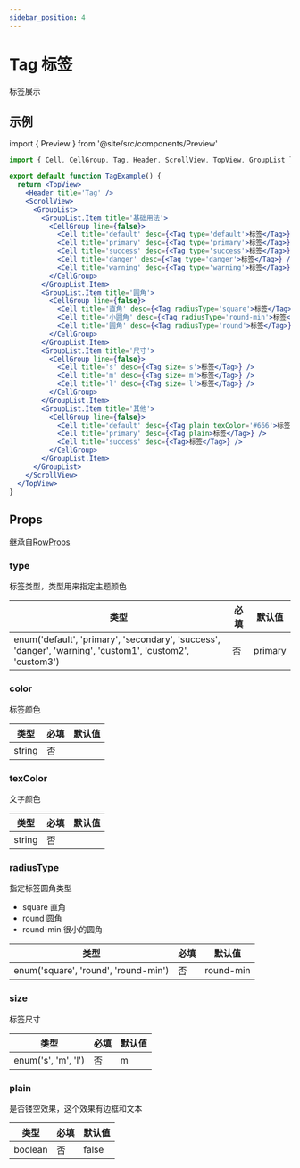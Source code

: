 ```yaml
---
sidebar_position: 4
---
```


# Tag 标签

标签展示

## 示例

import { Preview } from '@site/src/components/Preview'

<Preview name='Tag' />

```jsx
import { Cell, CellGroup, Tag, Header, ScrollView, TopView, GroupList } from '@/duxuiExample'

export default function TagExample() {
  return <TopView>
    <Header title='Tag' />
    <ScrollView>
      <GroupList>
        <GroupList.Item title='基础用法'>
          <CellGroup line={false}>
            <Cell title='default' desc={<Tag type='default'>标签</Tag>} />
            <Cell title='primary' desc={<Tag type='primary'>标签</Tag>} />
            <Cell title='success' desc={<Tag type='success'>标签</Tag>} />
            <Cell title='danger' desc={<Tag type='danger'>标签</Tag>} />
            <Cell title='warning' desc={<Tag type='warning'>标签</Tag>} />
          </CellGroup>
        </GroupList.Item>
        <GroupList.Item title='圆角'>
          <CellGroup line={false}>
            <Cell title='直角' desc={<Tag radiusType='square'>标签</Tag>} />
            <Cell title='小圆角' desc={<Tag radiusType='round-min'>标签</Tag>} />
            <Cell title='圆角' desc={<Tag radiusType='round'>标签</Tag>} />
          </CellGroup>
        </GroupList.Item>
        <GroupList.Item title='尺寸'>
          <CellGroup line={false}>
            <Cell title='s' desc={<Tag size='s'>标签</Tag>} />
            <Cell title='m' desc={<Tag size='m'>标签</Tag>} />
            <Cell title='l' desc={<Tag size='l'>标签</Tag>} />
          </CellGroup>
        </GroupList.Item>
        <GroupList.Item title='其他'>
          <CellGroup line={false}>
            <Cell title='default' desc={<Tag plain texColor='#666'>标签</Tag>} />
            <Cell title='primary' desc={<Tag plain>标签</Tag>} />
            <Cell title='success' desc={<Tag>标签</Tag>} />
          </CellGroup>
        </GroupList.Item>
      </GroupList>
    </ScrollView>
  </TopView>
}
```

## Props

继承自[RowProps](../layout/Row#props)

### type

标签类型，类型用来指定主题颜色

| 类型 | 必填 | 默认值 |
| ---- | -------- | ------- |
| enum('default', 'primary', 'secondary', 'success', 'danger', 'warning', 'custom1', 'custom2', 'custom3') | 否 | primary |

### color

标签颜色

| 类型 | 必填 | 默认值 |
| ---- | -------- | ------- |
| string | 否 |  |

### texColor

文字颜色

| 类型 | 必填 | 默认值 |
| ---- | -------- | ------- |
| string | 否 |  |

### radiusType

指定标签圆角类型

- square 直角
- round 圆角
- round-min 很小的圆角

| 类型 | 必填 | 默认值 |
| ---- | -------- | ------- |
| enum('square', 'round', 'round-min') | 否 | round-min |

### size

标签尺寸

| 类型 | 必填 | 默认值 |
| ---- | -------- | ------- |
| enum('s', 'm', 'l') | 否 | m |

### plain

是否镂空效果，这个效果有边框和文本

| 类型 | 必填 | 默认值 |
| ---- | -------- | ------- |
| boolean | 否 | false |